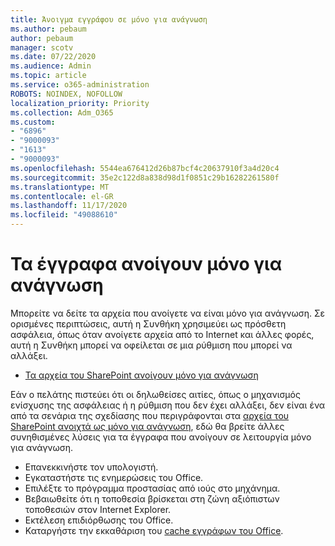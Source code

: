 ```yaml
---
title: Άνοιγμα εγγράφου σε μόνο για ανάγνωση
ms.author: pebaum
author: pebaum
manager: scotv
ms.date: 07/22/2020
ms.audience: Admin
ms.topic: article
ms.service: o365-administration
ROBOTS: NOINDEX, NOFOLLOW
localization_priority: Priority
ms.collection: Adm_O365
ms.custom:
- "6896"
- "9000093"
- "1613"
- "9000093"
ms.openlocfilehash: 5544ea676412d26b87bcf4c20637910f3a4d20c4
ms.sourcegitcommit: 35e2c122d8a838d98d1f0851c29b16282261580f
ms.translationtype: MT
ms.contentlocale: el-GR
ms.lasthandoff: 11/17/2020
ms.locfileid: "49088610"
---
```

# <a name="documents-opening-in-read-only"></a>Τα έγγραφα ανοίγουν μόνο για ανάγνωση

Μπορείτε να δείτε τα αρχεία που ανοίγετε να είναι μόνο για ανάγνωση. Σε ορισμένες περιπτώσεις, αυτή η Συνθήκη χρησιμεύει ως πρόσθετη ασφάλεια, όπως όταν ανοίγετε αρχεία από το Internet και άλλες φορές, αυτή η Συνθήκη μπορεί να οφείλεται σε μια ρύθμιση που μπορεί να αλλάξει.

- [Τα αρχεία του SharePoint ανοίγουν μόνο για ανάγνωση](https://docs.microsoft.com/sharepoint/troubleshoot/lists-and-libraries/files-open-as-read-only-and-cannot-check-in-or-out)

Εάν ο πελάτης πιστεύει ότι οι δηλωθείσες αιτίες, όπως ο μηχανισμός ενίσχυσης της ασφάλειας ή η ρύθμιση που δεν έχει αλλάξει, δεν είναι ένα από τα σενάρια της σχεδίασης που περιγράφονται στα [αρχεία του SharePoint ανοιχτά ως μόνο για ανάγνωση](https://docs.microsoft.com/sharepoint/troubleshoot/lists-and-libraries/files-open-as-read-only-and-cannot-check-in-or-out), εδώ θα βρείτε άλλες συνηθισμένες λύσεις για τα έγγραφα που ανοίγουν σε λειτουργία μόνο για ανάγνωση.

- Επανεκκινήστε τον υπολογιστή.
- Εγκαταστήστε τις ενημερώσεις του Office.
- Επιλέξτε το πρόγραμμα προστασίας από ιούς στο μηχάνημα.
- Βεβαιωθείτε ότι η τοποθεσία βρίσκεται στη ζώνη αξιόπιστων τοποθεσιών στον Internet Explorer.
- Εκτέλεση επιδιόρθωσης του Office.
- Καταργήστε την εκκαθάριση του [cache εγγράφων του Office](https://support.microsoft.com/office/delete-your-office-document-cache-b1d3765e-d71b-4bb8-99ca-acd22c42995d?ui=en-us&rs=en-us&ad=us).

